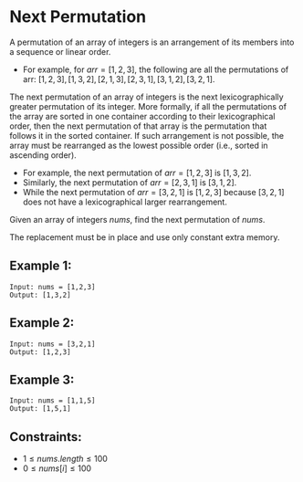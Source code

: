 # Next Permutation

A permutation of an array of integers is an arrangement of its members into  
a sequence or linear order.

* For example, for $arr = [1,2,3]$, the following are all the permutations of  
arr: $[1,2,3], [1,3,2], [2, 1, 3], [2, 3, 1], [3,1,2], [3,2,1]$.

The next permutation of an array of integers is the next lexicographically  
greater permutation of its integer. More formally, if all the permutations of  
the array are sorted in one container according to their lexicographical  
order, then the next permutation of that array is the permutation that  
follows it in the sorted container. If such arrangement is not possible, the  
array must be rearranged as the lowest possible order (i.e., sorted in  
ascending order).

* For example, the next permutation of $arr = [1,2,3]$ is $[1,3,2]$.
* Similarly, the next permutation of $arr = [2,3,1]$ is $[3,1,2]$.
* While the next permutation of $arr = [3,2,1]$ is $[1,2,3]$ because $[3,2,1]$  
does not have a lexicographical larger rearrangement.

Given an array of integers $nums$, find the next permutation of $nums$.

The replacement must be in place and use only constant extra memory.

 

## Example 1:

    Input: nums = [1,2,3]
    Output: [1,3,2]

## Example 2:

    Input: nums = [3,2,1]
    Output: [1,2,3]

## Example 3:

    Input: nums = [1,1,5]
    Output: [1,5,1]

 

## Constraints:

* $1 \le nums.length \le 100$
* $0 \le nums[i] \le 100$

